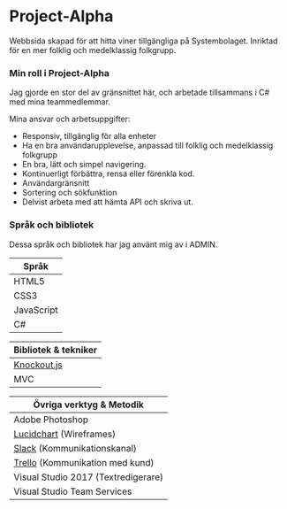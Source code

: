 # Project-Alpha

Webbsida skapad för att hitta viner tillgängliga på Systembolaget. Inriktad för en mer folklig och medelklassig folkgrupp.

### Min roll i Project-Alpha
 
 Jag gjorde en stor del av gränsnittet här, och arbetade tillsammans i C# med mina teammedlemmar. 
 
 Mina ansvar och arbetsuppgifter:
 
 * Responsiv, tillgänglig för alla enheter
 * Ha en bra användarupplevelse, anpassad till folklig och medelklassig folkgrupp
 * En bra, lätt och simpel navigering.
 * Kontinuerligt förbättra, rensa eller förenkla kod.
 * Användargränsnitt
 * Sortering och sökfunktion
 * Delvist arbeta med att hämta API och skriva ut.

 
 
 ### Språk och bibliotek
 
 Dessa språk och bibliotek har jag använt mig av i ADMIN.
 
Språk  |
------------- |
HTML5  |
CSS3  |
JavaScript  |
C#  |

Bibliotek & tekniker|
------------- |
[Knockout.js](http://knockoutjs.com/)  |
MVC  |


Övriga verktyg & Metodik |
------------- |
Adobe Photoshop  |
[Lucidchart](https://www.lucidchart.com/) (Wireframes)  |
[Slack](https://www.slack.com/) (Kommunikationskanal) |
[Trello](https://www.trello.com/) (Kommunikation med kund) |
Visual Studio 2017 (Textredigerare) |
Visual Studio Team Services |


 
